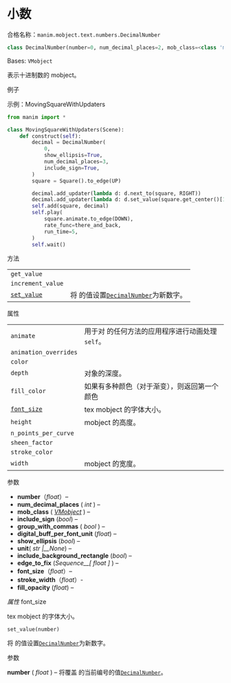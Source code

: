 # 小数

合格名称：`manim.mobject.text.numbers.DecimalNumber`


```py
class DecimalNumber(number=0, num_decimal_places=2, mob_class=<class 'manim.mobject.text.tex_mobject.MathTex'>, include_sign=False, group_with_commas=True, digit_buff_per_font_unit=0.001, show_ellipsis=False, unit=None, include_background_rectangle=False, edge_to_fix=array([-1., 0., 0.]), font_size=48, stroke_width=0, fill_opacity=1.0, **kwargs)
```

Bases: `VMobject`

表示十进制数的 mobject。

例子

示例：MovingSquareWithUpdaters 

```py
from manim import *

class MovingSquareWithUpdaters(Scene):
    def construct(self):
        decimal = DecimalNumber(
            0,
            show_ellipsis=True,
            num_decimal_places=3,
            include_sign=True,
        )
        square = Square().to_edge(UP)

        decimal.add_updater(lambda d: d.next_to(square, RIGHT))
        decimal.add_updater(lambda d: d.set_value(square.get_center()[1]))
        self.add(square, decimal)
        self.play(
            square.animate.to_edge(DOWN),
            rate_func=there_and_back,
            run_time=5,
        )
        self.wait()
```


方法

|||
|-|-|
`get_value`|
`increment_value`|
[`set_value`]()|将 的值设置[`DecimalNumber`]()为新数字。


属性

|||
|-|-|
`animate`|用于对 的任何方法的应用程序进行动画处理`self`。
`animation_overrides`|
`color`|
`depth`|对象的深度。
`fill_color`|如果有多种颜色（对于渐变），则返回第一个颜色
[`font_size`]()|tex mobject 的字体大小。
`height`|mobject 的高度。
`n_points_per_curve`|
`sheen_factor`|
`stroke_color`|
`width`|mobject 的宽度。


参数

- **number**（_float_）–
- **num_decimal_places** ( _int_ ) –
- **mob_class** ( [_VMobject_]() ) –
- **include_sign** (_bool_) –
- **group_with_commas** ( _bool_ ) –
- **digital_buff_per_font_unit** (_float_) –
- **show_ellipsis** (_bool_) –
- **unit**( _str_ _|\_\_None_) –
- **include_background_rectangle** (_bool_) –
- **edge_to_fix** (_Sequence\_\_\[_ _float_ _\]_ ) –
- **font_size**（_float_）–
- **stroke_width**（_float_）-
- **fill_opacity** (_float_) –

_属性_ font_size

tex mobject 的字体大小。


`set_value(number)`

将 的值设置[`DecimalNumber`]()为新数字。

参数

**number** ( _float_ ) – 将覆盖 的当前编号的值[`DecimalNumber`]()。
